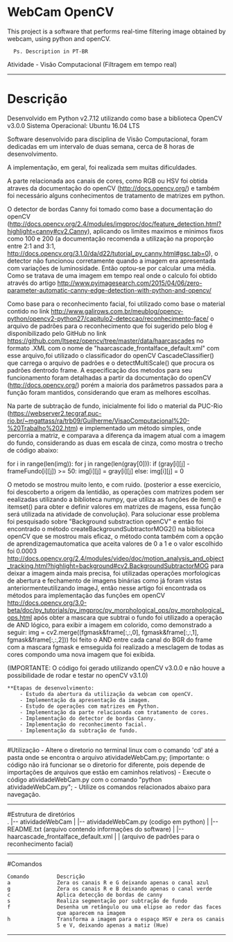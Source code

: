 # WebCam OpenCV

This project is a software that performs real-time filtering image obtained by webcam, using python and openCV.

      Ps. Description in PT-BR

Atividade - Visão Computacional (Filtragem em tempo real)

------------------------------------------------------------------------
# Descrição

Desenvolvido em Python v2.7.12 utilizando como base a biblioteca OpenCV v3.0.0 
Sistema Operacional: Ubuntu 16.04 LTS 

Software desenvolvido para disciplina de Visão Computacional, foram dedicadas em um intervalo de duas semana, cerca de 8 horas de desenvolvimento.

A implementação, em geral, foi realizada sem muitas dificuldades.

A parte relacionada aos canais de cores, como RGB ou HSV foi obtida atraves da documentação do openCV (http://docs.opencv.org/) e também foi necessário alguns conhecimentos de tratamento de matrizes em python. 

O detector de bordas Canny foi tomado como base a documentação do openCV (http://docs.opencv.org/2.4/modules/imgproc/doc/feature_detection.html?highlight=canny#cv2.Canny), aplicando os limites maximos e minimos fixos como 100 e 200 (a documentação recomenda a utilização na proporção entre 2:1 and 3:1,  http://docs.opencv.org/3.1.0/da/d22/tutorial_py_canny.html#gsc.tab=0), o detector não funcionou corretamente quando a imagem era apresentada com variações de luminosidade. Então optou-se por calcular uma média. Como se tratava de uma imagem em tempo real onde o calculo foi obtido através do artigo http://www.pyimagesearch.com/2015/04/06/zero-parameter-automatic-canny-edge-detection-with-python-and-opencv/

Como base para o reconhecimento facial, foi utilizado como base o material contido no link  http://www.galirows.com.br/meublog/opencv-python/opencv2-python27/capitulo2-deteccao/reconhecimento-face/ o arquivo de padrões para o reconhecimento que foi sugerido pelo blog é disponibilizado pelo GitHub no link https://github.com/Itseez/opencv/tree/master/data/haarcascades no formato .XML com o nome de "haarcascade_frontalface_default.xml" com esse arquivo,foi utilizado o classificador do openCV CascadeClassifier() que carrega o arquivo de padrões e o detectMultiScale() que procura os padrões dentrodo frame. A especificação dos metodos para seu funcionamento foram detalhadas a partir da documentação do openCV (http://docs.opencv.org/) porém a maioria dos parâmetros passados para a função foram mantidos, considerando que eram as melhores escolhas.

Na parte de subtração de fundo, inicialmente foi lido o material da PUC-Rio (https://webserver2.tecgraf.puc-rio.br/~mgattass/ra/trb09/Guilherme/VisaoComputacional%20-%20Trabalho%202.htm) e implementado um método simples, onde percorria a matriz, e comparava a diferença da imagem atual com a imagem do fundo, considerando as duas em escala de cinza, como mostra o trecho de código abaixo:

  for i in range(len(img)):
  	for j in range(len(gray[0])):
  		if (gray[i][j] - frameFundo[i][j]) >= 50:
  			img[i][j] = gray[i][j]
  		else:
  			img[i][j] = 0

O metodo se mostrou muito lento, e com ruido. (posterior a esse exercicio, foi descoberto a origem da lentidão, as operações com matrizes podem ser eealizadas utilizando a biblioteca numpy, que utiliza as funções de item() e itemset() para obter e definir valores em matrizes de magens, essa função será utilizada na atividade de convolução). Para solucionar esse problema foi pesquisado sobre "Background substraction openCV" e então foi encontrado o método createBackgroundSubtractorMOG2() na biblioteca openCV que se mostrou mais eficaz, o método conta também com a opção de aprendizagemautomatica que aceita valores de 0 a 1 e o valor escolhido foi 0.0003 http://docs.opencv.org/2.4/modules/video/doc/motion_analysis_and_object_tracking.html?highlight=background#cv2.BackgroundSubtractorMOG para deixar a imagem ainda mais precisa, foi utilizadas operações morfologicas de abertura e fechamento de imagens binárias como já foram vistas anteriormenteutilizando imageJ, então nesse artigo foi encontrada os métodos para implementação das funções em openCV  http://docs.opencv.org/3.0-beta/doc/py_tutorials/py_imgproc/py_morphological_ops/py_morphological_ops.html após obter a mascara que subtrai o fundo foi utilizado a operação de AND lógico, para exibir a imagem em colorido, como demonstrado a seguir:
img = cv2.merge((fgmask&frame[:,:,0], fgmask&frame[:,:,1], fgmask&frame[:,:,2]))
foi feito o AND entre cada canal do BGR do frame com a mascara fgmask e emseguida foi realizado a mesclagem de todas as cores compondo uma nova imagem que foi exibida.

(IMPORTANTE: O código foi gerado utilizando openCV v3.0.0 e não houve a possibilidade de rodar e testar no openCV v3.1.0)

	**Etapas de desenvolvimento:
		- Estudo da abertura da utilização da webcam com openCV.
		- Implementação da apresentação da imagem.
		- Estudo de operações com matrizes em Python.
		- Implementação da parte relacionada com tratamento de cores.
		- Implementação do detector de bordas Canny.
		- Implementação do reconhecimento facial.
		- Implementação da subtração de fundo.

------------------------------------------------------------------------
#Utilização
	- Altere o diretorio no terminal linux com o comando 'cd' até a pasta
	onde se encontra o arquivo atividadeWebCam.py;
			(importante: o código não irá funcionar se o diretorio for
			 diferente, pois depende de importações de arquivos que estão
			  em caminhos relativos)
 	- Execute o código atividadeWebCam.py com o comando 
 	"python atividadeWebCam.py";
	- Utilize os comandos relacionados abaixo para navegação.

------------------------------------------------------------------------		
#Estrutura de diretórios	
    .
    |-- atividadeWebCam
    |	|-- atividadeWebCam.py (codigo em python)
    |	|-- README.txt (arquivo contendo informações do software)
    |	|-- haarcascade_frontalface_default.xml 
    |	|	(arquivo de padrões para o reconhecimento facial)


------------------------------------------------------------------------
#Comandos

	Comando			Descrição
	a				Zera os canais R e G deixando apenas o canal azul 
	g				Zera os canais R e B deixando apenas o canal verde 
	c				Aplica detecção de bordas de canny
	s				Realiza segmentação por subtração de fundo 
	f				Desenha um retângulo ou uma elipse ao redor das faces
					que aparecem na imagem 
	h				Transforma a imagem para o espaço HSV e zera os canais
				 	S e V, deixando apenas a matiz (Hue)
-------------------------------------------------------------------------

